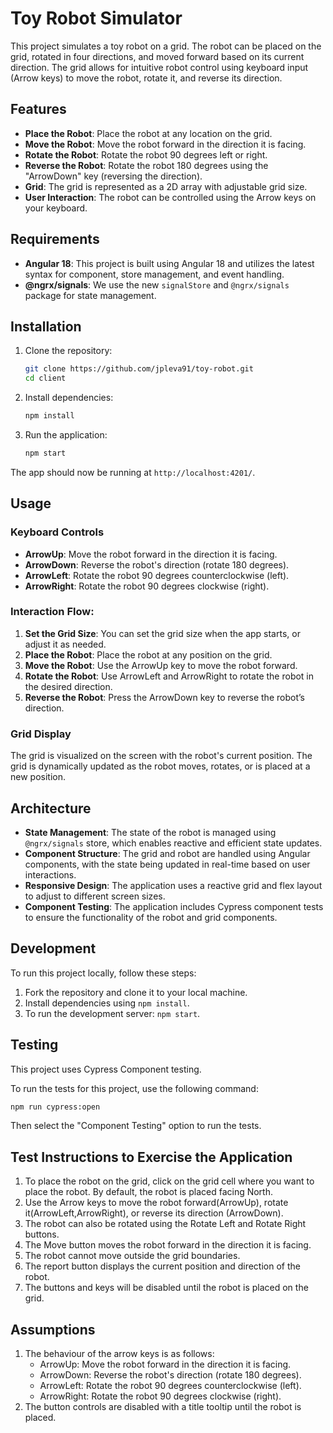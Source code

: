 # Toy Robot Simulator

This project simulates a toy robot on a grid. The robot can be placed on the grid, rotated in four directions, and moved forward based on its current direction. The grid allows for intuitive robot control using keyboard input (Arrow keys) to move the robot, rotate it, and reverse its direction.

## Features

- **Place the Robot**: Place the robot at any location on the grid.
- **Move the Robot**: Move the robot forward in the direction it is facing.
- **Rotate the Robot**: Rotate the robot 90 degrees left or right.
- **Reverse the Robot**: Rotate the robot 180 degrees using the "ArrowDown" key (reversing the direction).
- **Grid**: The grid is represented as a 2D array with adjustable grid size.
- **User Interaction**: The robot can be controlled using the Arrow keys on your keyboard.

## Requirements

- **Angular 18**: This project is built using Angular 18 and utilizes the latest syntax for component, store management, and event handling.
- **@ngrx/signals**: We use the new `signalStore` and `@ngrx/signals` package for state management.

## Installation

1. Clone the repository:

   ```bash
   git clone https://github.com/jpleva91/toy-robot.git
   cd client
   ```

2. Install dependencies:

   ```bash
   npm install
   ```

3. Run the application:
   ```bash
   npm start
   ```

The app should now be running at `http://localhost:4201/`.

## Usage

### Keyboard Controls
- **ArrowUp**: Move the robot forward in the direction it is facing.
- **ArrowDown**: Reverse the robot's direction (rotate 180 degrees).
- **ArrowLeft**: Rotate the robot 90 degrees counterclockwise (left).
- **ArrowRight**: Rotate the robot 90 degrees clockwise (right).

### Interaction Flow:
1. **Set the Grid Size**: You can set the grid size when the app starts, or adjust it as needed.
2. **Place the Robot**: Place the robot at any position on the grid.
3. **Move the Robot**: Use the ArrowUp key to move the robot forward.
4. **Rotate the Robot**: Use ArrowLeft and ArrowRight to rotate the robot in the desired direction.
5. **Reverse the Robot**: Press the ArrowDown key to reverse the robot’s direction.

### Grid Display
The grid is visualized on the screen with the robot's current position. The grid is dynamically updated as the robot moves, rotates, or is placed at a new position.

## Architecture
- **State Management**: The state of the robot is managed using `@ngrx/signals` store, which enables reactive and efficient state updates.
- **Component Structure**: The grid and robot are handled using Angular components, with the state being updated in real-time based on user interactions.
- **Responsive Design**: The application uses a reactive grid and flex layout to adjust to different screen sizes.
- **Component Testing**: The application includes Cypress component tests to ensure the functionality of the robot and grid components.

## Development
To run this project locally, follow these steps:

1. Fork the repository and clone it to your local machine.
2. Install dependencies using `npm install`.
3. To run the development server: `npm start`.

## Testing
This project uses Cypress Component testing.

To run the tests for this project, use the following command:

```bash
npm run cypress:open
```

Then select the "Component Testing" option to run the tests.

## Test Instructions to Exercise the Application
1. To place the robot on the grid, click on the grid cell where you want to place the robot. By default, the robot is placed facing North.
2. Use the Arrow keys to move the robot forward(ArrowUp), rotate it(ArrowLeft,ArrowRight), or reverse its direction (ArrowDown).
3. The robot can also be rotated using the Rotate Left and Rotate Right buttons.
4. The Move button moves the robot forward in the direction it is facing.
5. The robot cannot move outside the grid boundaries.
6. The report button displays the current position and direction of the robot.
7. The buttons and keys will be disabled until the robot is placed on the grid.

## Assumptions
1. The behaviour of the arrow keys is as follows:
    - ArrowUp: Move the robot forward in the direction it is facing.
    - ArrowDown: Reverse the robot's direction (rotate 180 degrees).
    - ArrowLeft: Rotate the robot 90 degrees counterclockwise (left).
    - ArrowRight: Rotate the robot 90 degrees clockwise (right).
2. The button controls are disabled with a title tooltip until the robot is placed.
